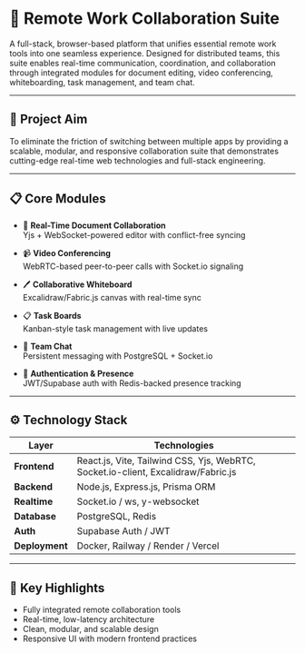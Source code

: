 # 🧠 Remote Work Collaboration Suite

A full-stack, browser-based platform that unifies essential remote work tools into one seamless experience. Designed for distributed teams, this suite enables real-time communication, coordination, and collaboration through integrated modules for document editing, video conferencing, whiteboarding, task management, and team chat.

---

## 🎯 Project Aim

To eliminate the friction of switching between multiple apps by providing a scalable, modular, and responsive collaboration suite that demonstrates cutting-edge real-time web technologies and full-stack engineering.

---

## 📋 Core Modules

- 📝 **Real-Time Document Collaboration**  
  Yjs + WebSocket-powered editor with conflict-free syncing

- 📹 **Video Conferencing**  
  WebRTC-based peer-to-peer calls with Socket.io signaling

- 🖊 **Collaborative Whiteboard**  
  Excalidraw/Fabric.js canvas with real-time sync

- 📋 **Task Boards**  
  Kanban-style task management with live updates

- 💬 **Team Chat**  
  Persistent messaging with PostgreSQL + Socket.io

- 🔐 **Authentication & Presence**  
  JWT/Supabase auth with Redis-backed presence tracking

---

## ⚙️ Technology Stack

| Layer       | Technologies                                                                 |
|-------------|------------------------------------------------------------------------------|
| **Frontend**| React.js, Vite, Tailwind CSS, Yjs, WebRTC, Socket.io-client, Excalidraw/Fabric.js |
| **Backend** | Node.js, Express.js, Prisma ORM                                              |
| **Realtime**| Socket.io / ws, y-websocket                                                  |
| **Database**| PostgreSQL, Redis                                                            |
| **Auth**    | Supabase Auth / JWT                                                          |
| **Deployment**| Docker, Railway / Render / Vercel                                          |

---

## 📌 Key Highlights

- Fully integrated remote collaboration tools  
- Real-time, low-latency architecture  
- Clean, modular, and scalable design  
- Responsive UI with modern frontend practices
